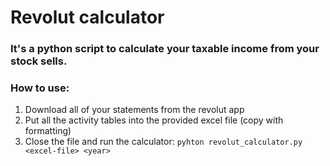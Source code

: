 # Revolut calculator

### It's a python script to calculate your taxable income from your stock sells.
### How to use:
1. Download all of your statements from the revolut app
2. Put all the activity tables into the provided excel file (copy with formatting)
3. Close the file and run the calculator: `pyhton revolut_calculator.py <excel-file> <year>`
